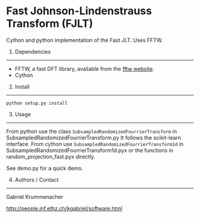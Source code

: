 ﻿Fast Johnson-Lindenstrauss Transform (FJLT)
==========================================

Cython and python implementation of the Fast JLT. Uses FFTW.


1. Dependencies
---------------
- FFTW, a fast DFT library, available from the [fftw website](http://www.fftw.org/download.html).
- Cython


2. Install
----------

`python setup.py install`


3. Usage
--------

From python use the class `SubsampledRandomizedFourrierTransform` in SubsampledRandomizedFourrierTransform.py
It follows the scikit-learn interface.
From cython use `SubsampledRandomizedFourrierTransform1d` in
SubsampledRandomizedFourrierTransform1d.pyx or the functions in
random_projection_fast.pyx directly.

See demo.py for a quick demo.

4. Authors / Contact
--------------------
Gabriel Krummenacher

http://people.inf.ethz.ch/kgabriel/software.html
